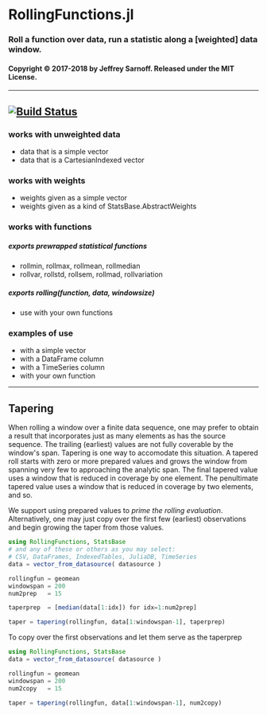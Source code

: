 # RollingFunctions.jl

### Roll a function over data, run a statistic along a [weighted] data window.

#### Copyright © 2017-2018 by Jeffrey Sarnoff.  Released under the MIT License.

-----

[![Build Status](https://travis-ci.org/JeffreySarnoff/RollingFunctions.jl.svg?branch=master)](https://travis-ci.org/JeffreySarnoff/RollingFunctions.jl)
-----

### works with unweighted data
- data that is a simple vector
- data that is a CartesianIndexed vector

### works with weights
- weights given as a simple vector
- weights given as a kind of StatsBase.AbstractWeights

### works with functions
##### exports prewrapped statistical functions
- rollmin, rollmax, rollmean, rollmedian
- rollvar, rollstd, rollsem, rollmad, rollvariation
##### exports rolling(function, data, windowsize)
- use with your own functions

### examples of use
- with a simple vector
- with a DataFrame column
- with a TimeSeries column
- with your own function

---------

## Tapering

When rolling a window over a finite data sequence, one may prefer
to obtain a result that incorporates just as many elements as has
the source sequence.  The trailing (earliest) values are not fully
coverable by the window's span.  Tapering is one way to accomodate
this situation.  A tapered roll starts with zero or more prepared
values and grows the window from spanning very few to approaching
the analytic span.  The final tapered value uses a window that is
reduced in coverage by one element. The penultimate tapered value
uses a window that is reduced in coverage by two elements, and so.

We support using prepared values to _prime the rolling evaluation_.
Alternatively, one may just copy over the first few (earliest)
observations and begin growing the taper from those values.

```julia
using RollingFunctions, StatsBase
# and any of these or others as you may select:
# CSV, DataFrames, IndexedTables, JuliaDB, TimeSeries 
data = vector_from_datasource( datasource )

rollingfun = geomean
windowspan = 200
num2prep   = 15

taperprep  = [median(data[1:idx]) for idx=1:num2prep]

taper = tapering(rollingfun, data[1:windowspan-1], taperprep)
```
To copy over the first observations and let them serve as the taperprep
```julia
using RollingFunctions, StatsBase
data = vector_from_datasource( datasource )

rollingfun = geomean
windowspan = 200
num2copy   = 15

taper = tapering(rollingfun, data[1:windowspan-1], num2copy)
```
